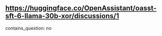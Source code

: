 ## https://huggingface.co/OpenAssistant/oasst-sft-6-llama-30b-xor/discussions/1

contains_question: no